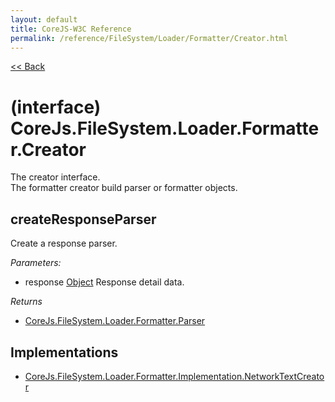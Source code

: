 ```yaml
---
layout: default
title: CoreJS-W3C Reference
permalink: /reference/FileSystem/Loader/Formatter/Creator.html
---
```

[<< Back](reference/)

# (interface) CoreJs.FileSystem.Loader.Formatter.Creator
The creator interface.    
The formatter creator build parser or formatter objects.

## createResponseParser
Create a response parser.

*Parameters:*

* response [Object](http://www.ecma-international.org/ecma-262/5.1/#sec-15.2) Response detail data.

*Returns*

* [CoreJs.FileSystem.Loader.Formatter.Parser](reference/FileSystem/Loader/Formatter/Parser.html)

## Implementations

* [CoreJs.FileSystem.Loader.Formatter.Implementation.NetworkTextCreator](reference/FileSystem/Loader/Formatter/Implementation/NetworkTextCreator.html)